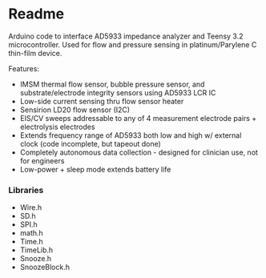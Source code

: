 # Readme
Arduino code to interface AD5933 impedance analyzer and Teensy 3.2 microcontroller.
Used for flow and pressure sensing in platinum/Parylene C thin-film device.

Features:
* IMSM thermal flow sensor, bubble pressure sensor, and substrate/electrode integrity sensors using AD5933 LCR IC
* Low-side current sensing thru flow sensor heater 
* Sensirion LD20 flow sensor (I2C)
* EIS/CV sweeps addressable to any of 4 measurement electrode pairs + electrolysis electrodes
* Extends frequency range of AD5933 both low and high w/ external clock (code incomplete, but tapeout done)
* Completely autonomous data collection - designed for clinician use, not for engineers
* Low-power + sleep mode extends battery life



### Libraries ###
* Wire.h
* SD.h
* SPI.h
* math.h
* Time.h
* TimeLib.h
* Snooze.h
* SnoozeBlock.h
